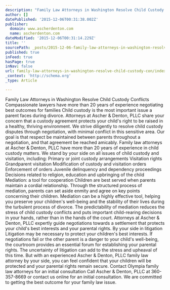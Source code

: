 ```yaml
---
description: "Family Law Attorneys in Washington Resolve Child Custody Conflicts   Compassionate lawyers have more than 20 years of experience negotiating\_ best outcomes for "
author: []
datePublished: '2015-12-06T00:31:38.002Z'
publisher:
  domain: www.ascherdenton.com
  name: ascherdenton.com
dateModified: '2015-12-06T00:31:14.229Z'
title: ''
sourcePath: _posts/2015-12-06-family-law-attorneys-in-washington-resolve-child-custody-con.md
published: true
inFeed: true
hasPage: true
inNav: false
url: family-law-attorneys-in-washington-resolve-child-custody-con/index.html
_context: 'http://schema.org'
_type: Article

---
```

Family Law Attorneys in Washington Resolve Child Custody Conflicts Compassionate lawyers have more than 20 years of experience negotiating  best outcomes for families Child custody is the most important issue a parent faces during divorce. Attorneys at Ascher & Denton, PLLC share your concern that a custody agreement protects your child's right to be raised in a healthy, thriving environment. We strive diligently to resolve child custody disputes through negotiation, with minimal conflict in this sensitive area.  Our goal is that respect be maintained between parents throughout a negotiation, and that agreement be reached amicably.  Family law attorneys at Ascher & Denton, PLLC have more than 20 years of experience in child custody matters. We stand by your side on all issues of child custody and visitation, including: Primary or joint custody arrangements Visitation rights Grandparent visitation Modification of custody and visitation orders Enforcement of orders Juvenile delinquency and dependency proceedings Decisions related to religion, education and upbringing of the child Mediation: a tool for cooperation Children are best served when parents maintain a cordial relationship. Through the structured process of mediation, parents can set aside enmity and agree on key points concerning their children. Mediation can be a highly effective tool, helping you preserve your children's well-being and the stability of their lives during the turbulent process of divorce. The predictability of mediation reduces the stress of child custody conflicts and puts important child-rearing decisions in your hands, rather than in the hands of the court. Attorneys at Ascher & Denton, PLLC expertly guide negotiations towards a settlement that protects your child's best interests and your parental rights. By your side in litigation Litigation may be necessary to protect your children's best interests. If negotiations fail or the other parent is a danger to your child's well-being, the courtroom provides an essential forum for establishing your parental rights. The uncertainty of litigation can add to the stress and upheaval of this time. But with an experienced              Ascher & Denton, PLLC family law attorney by your side, you can feel confident that your children will be protected and your parental rights remain secure. Contact Olympia family law attorneys for an initial consultation Call Ascher & Denton, PLLC at 360-357-8669 or contact us online for an initial consultation. We are committed to getting the best outcome for your family law issue.